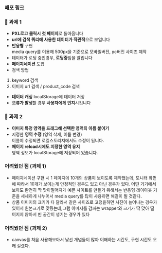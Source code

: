 ### 배포 링크

### 🍎 과제 1
- **PXL로고 클릭시 첫 페이지**로 돌아옵니다<br>
- **url에 검색 쿼리에 사용한 데이터가 직관적**으로 보입니다<br>
- **반응형** 구현 <br>
media query를 이용해 500px을 기준으로 모바일버전, pc버전 사이즈 제작
- 데이터가 로딩 중인경우, **로딩중**임을 알립니다
- **페이지네이션** 도입
- 검색 방법 <br>
1. keyword 검색 <br>
2. 이미지 url 검색 / product_code 검색 <br>
- **데이터 캐싱**
localStorage에 데이터 저장
- **오류가 발생**할 경우 **사용자에게 인지**시킵니다

### 🍎 과제 2
- **이미지 특정 영역을 드래그해 선택한 영역의 이름 붙이기**
- 지정한 **영역 수정** (영역 삭제, 이름 변경)<br>
이름이 수정되면 로컬스토리지에서도 수정이 됩니다.
- **페이지 reload시에도 지정한 영역 유지**<br>
 영역 정보가 localStorage에 저장되어 있습니다.

### 어려웠던 점 (과제 1)
- 페이지네이션 구현 시 1 페이지에 10개의 상품이 보이도록 제작했는데, 모니터 화면에 따라서 10개가 보이는게 안정적인 경우도 있고 아닌 경우가 있다. 어떤 기기에서 보아도 완전히 딱 맞아떨어지게 예쁜 사이트를 만들기 위해서는 반응형 레이아웃 기준을 세세하게 나누어서 media query를 많이 사용하면 해결이 될 것같다.<br>
- 상품 이미지의 크기가 다 달라서 같은 사이즈로 고정을하면 사진이 늘어나는 경우가 있어서 원본크기로 맞췄는데,그럼 이미지를 감싸는 wrapper와 크기가 딱 맞아 떨어지지 않아서 빈 공간이 생기는 경우가 있다<br>
### 어려웠던 점 (과제 2)
- canvas를 처음 사용해보아서 낯선 개념들이 많아 이해하는 시간도, 구현 시간도 오래 걸렸다.
